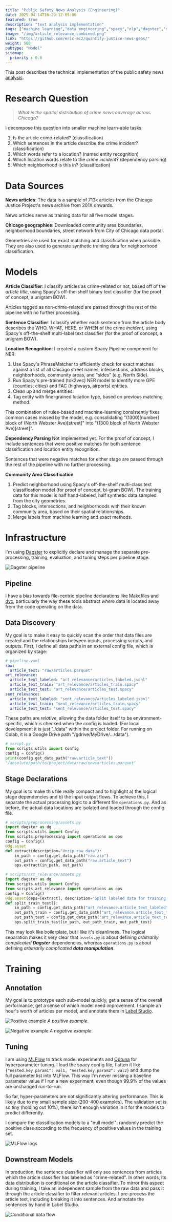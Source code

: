 ```yaml
---
title: "Public Safety News Analysis (Engineering)"
date: 2025-04-14T16:29:12-05:00
featured: true
description: "text analysis implementation"
tags: ["machine learning","data engineering","spacy","nlp","dagster","mlflow","GIS"]
image: "/img/article_relevance_combined.png"
link: "https://github.com/eric-mc2/quantify-justice-news-geos/"
weight: 500
pubtype: "Model"
sitemap:
  priority : 0.8
---
```


This post describes the technical implementation of the public safety news [analysis](../qjn/index.html).

# Research Question

> *What is the spatial distribution of crime news coverage across Chicago?*

I decompose this question into smaller machine learn-able tasks:

1. Is the article crime-related? (classification)
2. Which sentences in the article describe the crime *incident*? (classification)
3. Which words refer to a location? (named entity recognition)
5. Which location words relate to the *crime incident*? (dependency parsing)
4. Which neighborhood is this in? (classification)

# Data Sources

**News articles**: 
The data is a sample of 713k articles from the Chicago Justice Project's news archive from
201X onwards.

News articles serve as training data for all five model stages.

**Chicago geographies**:
Downloaded community area boundaries, neighborhood boundaries, street network
from City of Chicago data portal.

Geometries are used for exact matching and classification when possible. They
are also used to generate synthetic training data for neighborhood classification.

# Models

**Article Classifier**:
I classify articles as crime-related or not, based off of the *article title*,
using Spacy's off-the-shelf binary text classifier (for the proof of concept, a unigram BOW).

Articles tagged as non-crime-related are passed through the rest of the pipeline
with no further processing.

**Sentence Classifier**:
I classify whether each sentence from the article body describes the WHO, WHAT, HERE, or WHEN of the
crime *incident*, using Spacy's off-the-shelf multi-label text classifier 
(for the proof of concept, a unigram BOW).

**Location Recognition**:
I created a custom Spacy Pipeline component for NER:

1. Use Spacy's PhraseMatcher to efficiently check for exact matches against
    a list of all Chicago street names, intersections, address blocks, 
    neighborhoods, community areas, and "sides" (e.g. North Side).
2. Run Spacy's pre-trained (tok2vec) NER model to identify more GPE (counties, cities) and FAC (highways, airports) entities.
3. Clean up and merge entities.
4. Tag entity with fine-grained location type, based on previous matching method.

This combination of rules-based and machine-learning consistently fixes
common cases missed by the model, e.g. consolidating "(1300)[number] block of (North Webster Ave)[street]" 
into "(1300 block of North Webster Ave)[street]".

**Dependency Parsing**
Not implemented yet. For the proof of concept, I include sentences
that were positive matches for both sentence classification and location entity recognition.

Sentences that were negative matches for either stage are passed through the rest
of the pipeline with no further processing.

**Community Area Classification**
1. Predict neighborhood using Spacy's off-the-shelf multi-class text classification model
    (for proof of concept, bi-gram BOW).
    The training data for this model is half hand-labeled, half synthetic data
    sampled from the city geometries.
2. Tag blocks, intersections, and neighborhoods with their known community area,
    based on their spatial relationships.
3. Merge labels from machine learning and exact methods.

# Infrastructure

I'm using [Dagster](https://dagster.io/) to explicitly
declare and manage the separate pre-processing, training,
evaluation, and tuning steps per pipeline stage. 

![Dagster pipeline](/img/dagster-art-relevance.svg)

## Pipeline

I have a bias towards file-centric pipeline declarations like Makefiles and [dvc](https://dvc.org/doc/user-guide/pipelines/defining-pipelines), particularly the way these tools abstract *where* data is located
away from the code operating on the data.

## Data Discovery

My goal is to make it easy to quickly scan the order that data files are created and 
the relationships between inputs, processing scripts, and outputs.
First, I define all data paths
in an external config file, which is organized by stage:

```yaml
# pipeline.yaml
raw:
  article_text: "raw/articles.parquet"
art_relevance:
  article_text_labeled: "art_relevance/articles_labeled.jsonl"
  article_text_train: "art_relevance/articles_train.spacy"
  article_text_test: "art_relevance/articles_test.spacy"
sent_relevance:
  article_text_labeled: "sent_relevance/articles_labeled.jsonl"
  article_text_train: "sent_relevance/articles_train.spacy"
  article_text_test: "sent_relevance/articles_test.spacy"
```

These paths are *relative*, allowing the data folder itself to 
be environment-specific, which is checked when the config is loaded. (For 
local development it is just "./data" within the project folder. For running on
Colab, it is a Google Drive path "/gdrive/MyDrive/.../data").

```python
# script.py
from scripts.utils import Config
config = Config()
print(config.get_data_path("raw.article_text"))
"/absolute/path/to/project/data/raw/newsarticles.parquet"
```

## Stage Declarations

My goal is to make this file really compact
and to highlight a) the logical stage dependencies and b) the input output 
flows. To achieve this, I separate the actual processing logic to a different
file `operations.py`. And as before, the actual data locations are
isolated and loaded through the config file. 

```python
# scripts/preprocessing/assets.py
import dagster as dg
from scripts.utils import Config
from scripts.preprocessing import operations as ops
config = Config()
@dg.asset
def extract(description="Unzip raw data"):
    in_path = config.get_data_path("raw.zip")
    out_path = config.get_data_path("raw.article_text")
    ops.extract(in_path, out_path)

# scripts/art_relevance/assets.py
import dagster as dg
from scripts.utils import Config
from scripts.art_relevance import operations as ops
config = Config()
@dg.asset(deps=[extract], description="Split labeled data for training.")
def split_train_test():
    in_path = config.get_data_path("art_relevance.article_text_labeled")
    out_path_train = config.get_data_path("art_relevance.article_text_train")
    out_path_test = config.get_data_path("art_relevance.article_text_test")
    ops.split_train_test(in_path, out_path_train, out_path_test)
```

This may look like boilerplate, but I like it's cleanliness. The logical separation
makes it very clear that `assets.py` is about defining *arbitrarily complicated **Dagster***
dependencies, whereas `operations.py` is about defining *arbitrarily complicated **data manipulation***.

# Training

## Annotation
My goal is to prototype each sub-model quickly, get a sense of the overall performance,
get a sense of which model need improvement. I sample an hour's worth of articles
per model, and annotate them in [Label Studio](https://labelstud.io/).

![Positive example](/img/article_relevance_pos.png)
*A positive example.*

![Negative example](/img/article_relevance_neg.png)
*A negative example.*

## Tuning
I am using [MLFlow](https://mlflow.org/) to track model experiments and
[Optuna](https://optuna.readthedocs.io/) for hyperparameter tuning. I load
the spacy config file, flatten it like `{"nested.key.param1": val1, "nested.key.param2": val2}`
and dump the full parameter list into MLFlow. This way I'm never missing a baseline
parameter value if I run a new experiment, even though 99.9% of the values are unchanged run-to-run.

So far, hyper-parameters are not significantly altering performance. This is likely
due to my small sample size (200-400 examples). The validation set is so tiny 
(holding out 10%), there isn't enough variation in it for the models to predict differently.

I compare the classification models to a "null model": randomly predict the positive class
according to the frequency of positive values in the training set.

![MLFlow logs](/img/mlflow_art_relevance.png)

## Downstream Models

In production, the sentence classifier will only see sentences from articles which the 
article classifier has labeled as "crime-related". In other words, its data 
distribution is conditional on the article classifier. To mirror this aspect
during training, I take an independent sample from the raw data
and pass it through the article classifier to filter relevant articles. I pre-process
the article text, including breaking it into sentences. And annotate the sentences
by hand in Label Studio.

![Conditional data flow](/img/sentence_relevance.png)


